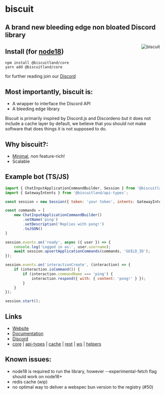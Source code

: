 # biscuit

## A brand new bleeding edge non bloated Discord library

<img align="right" src="https://raw.githubusercontent.com/oasisjs/biscuit/main/assets/icon.svg" alt="biscuit"/>

## Install (for [node18](https://nodejs.org/en/download/))

```sh-session
npm install @biscuitland/core
yarn add @biscuitland/core
```

for further reading join our [Discord](https://discord.gg/zqtPgyaFpV)

## Most importantly, biscuit is:

- A wrapper to interface the Discord API
- A bleeding edge library

Biscuit is primarily inspired by Discord.js and Discordeno but it does not include a cache layer by default, we believe
that you should not make software that does things it is not supposed to do.

## Why biscuit?:

- [Minimal](https://en.wikipedia.org/wiki/Unix_philosophy), non feature-rich!
- Scalable

## Example bot (TS/JS)

```js
import { ChatInputApplicationCommandBuilder, Session } from '@biscuitland/core';
import { GatewayIntents } from '@biscuitland/api-types';

const session = new Session({ token: 'your token', intents: GatewayIntents.Guilds });

const commands = [
    new ChatInputApplicationCommandBuilder()
        .setName('ping')
        .setDescription('Replies with pong!')
        .toJSON()
]

session.events.on('ready', async ({ user }) => {
    console.log('Logged in as:', user.username);
    await session.upsertApplicationCommands(commands, 'GUILD_ID');
});

session.events.on('interactionCreate', (interaction) => {
    if (interaction.isCommand()) {
        if (interaction.commandName === 'ping') {
            interaction.respond({ with: { content: 'pong!' } });
        }
    }
});

session.start();
```

## Links
* [Website](https://biscuitjs.com/)
* [Documentation](https://docs.biscuitjs.com/)
* [Discord](https://discord.gg/evqgTQYqn7)
* [core](https://www.npmjs.com/package/@biscuitland/core) | [api-types](https://www.npmjs.com/package/@biscuitland/api-types) | [cache](https://www.npmjs.com/package/@biscuitland/cache) | [rest](https://www.npmjs.com/package/@biscuitland/rest) | [ws](https://www.npmjs.com/package/@biscuitland/ws) | [helpers](https://www.npmjs.com/package/@biscuitland/helpers)

## Known issues:
- node18 is required to run the library, however --experimental-fetch flag should work on node16+
- redis cache (wip)
- no optimal way to deliver a webspec bun version to the registry (#50)
